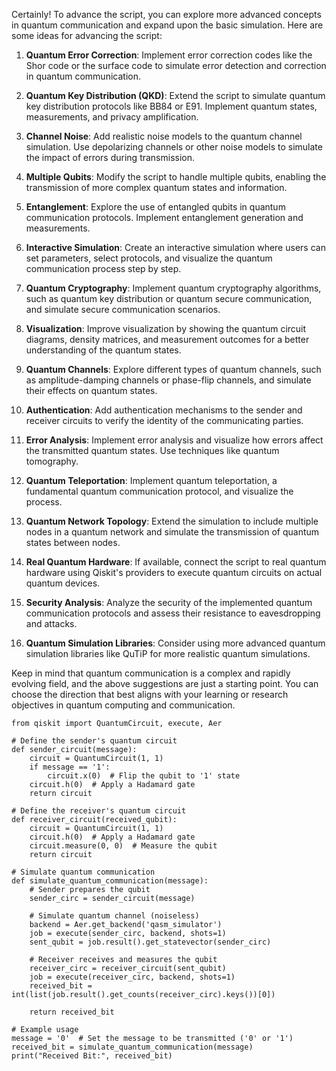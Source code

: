 Certainly! To advance the script, you can explore more advanced concepts in quantum communication and expand upon the basic simulation. Here are some ideas for advancing the script:

1. **Quantum Error Correction**: Implement error correction codes like the Shor code or the surface code to simulate error detection and correction in quantum communication.

2. **Quantum Key Distribution (QKD)**: Extend the script to simulate quantum key distribution protocols like BB84 or E91. Implement quantum states, measurements, and privacy amplification.

3. **Channel Noise**: Add realistic noise models to the quantum channel simulation. Use depolarizing channels or other noise models to simulate the impact of errors during transmission.

4. **Multiple Qubits**: Modify the script to handle multiple qubits, enabling the transmission of more complex quantum states and information.

5. **Entanglement**: Explore the use of entangled qubits in quantum communication protocols. Implement entanglement generation and measurements.

6. **Interactive Simulation**: Create an interactive simulation where users can set parameters, select protocols, and visualize the quantum communication process step by step.

7. **Quantum Cryptography**: Implement quantum cryptography algorithms, such as quantum key distribution or quantum secure communication, and simulate secure communication scenarios.

8. **Visualization**: Improve visualization by showing the quantum circuit diagrams, density matrices, and measurement outcomes for a better understanding of the quantum states.

9. **Quantum Channels**: Explore different types of quantum channels, such as amplitude-damping channels or phase-flip channels, and simulate their effects on quantum states.

10. **Authentication**: Add authentication mechanisms to the sender and receiver circuits to verify the identity of the communicating parties.

11. **Error Analysis**: Implement error analysis and visualize how errors affect the transmitted quantum states. Use techniques like quantum tomography.

12. **Quantum Teleportation**: Implement quantum teleportation, a fundamental quantum communication protocol, and visualize the process.

13. **Quantum Network Topology**: Extend the simulation to include multiple nodes in a quantum network and simulate the transmission of quantum states between nodes.

14. **Real Quantum Hardware**: If available, connect the script to real quantum hardware using Qiskit's providers to execute quantum circuits on actual quantum devices.

15. **Security Analysis**: Analyze the security of the implemented quantum communication protocols and assess their resistance to eavesdropping and attacks.

16. **Quantum Simulation Libraries**: Consider using more advanced quantum simulation libraries like QuTiP for more realistic quantum simulations.

Keep in mind that quantum communication is a complex and rapidly evolving field, and the above suggestions are just a starting point. You can choose the direction that best aligns with your learning or research objectives in quantum computing and communication.
```
from qiskit import QuantumCircuit, execute, Aer

# Define the sender's quantum circuit
def sender_circuit(message):
    circuit = QuantumCircuit(1, 1)
    if message == '1':
        circuit.x(0)  # Flip the qubit to '1' state
    circuit.h(0)  # Apply a Hadamard gate
    return circuit

# Define the receiver's quantum circuit
def receiver_circuit(received_qubit):
    circuit = QuantumCircuit(1, 1)
    circuit.h(0)  # Apply a Hadamard gate
    circuit.measure(0, 0)  # Measure the qubit
    return circuit

# Simulate quantum communication
def simulate_quantum_communication(message):
    # Sender prepares the qubit
    sender_circ = sender_circuit(message)

    # Simulate quantum channel (noiseless)
    backend = Aer.get_backend('qasm_simulator')
    job = execute(sender_circ, backend, shots=1)
    sent_qubit = job.result().get_statevector(sender_circ)

    # Receiver receives and measures the qubit
    receiver_circ = receiver_circuit(sent_qubit)
    job = execute(receiver_circ, backend, shots=1)
    received_bit = int(list(job.result().get_counts(receiver_circ).keys())[0])

    return received_bit

# Example usage
message = '0'  # Set the message to be transmitted ('0' or '1')
received_bit = simulate_quantum_communication(message)
print("Received Bit:", received_bit)
